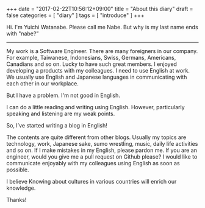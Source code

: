 +++
date = "2017-02-22T10:56:12+09:00"
title = "About this diary"
draft = false
categories = [ "diary" ]
tags = [ "introduce" ]
+++

Hi. I'm Yuichi Watanabe. Please call me Nabe.  But why is my last name ends with "nabe?”

---

My work is a Software Engineer. There are many foreigners in our company. For example, Taiwanese, Indonesians, Swiss, Germans, Americans, Canadians and so on. Lucky to have such great members. I enjoyed developing a products with my colleagues. I need to use English at work. We usually use English and Japanese languages in communicating with each other in our workplace.

But I have a problem.  I'm not good in English.

I can do a little reading and writing using English. However, particularly speaking and listening are my weak points.

So, I’ve started writing a blog in English!

The contents are quite different from other blogs. Usually my topics are technology, work, Japanese sake, sumo wrestling, music, daily life activities and so on. If I make mistakes in my English, please pardon me. If you are an engineer, would you give me a pull request on Github please? I would like to communicate enjoyably with my colleagues using English as soon as possible.

I believe Knowing about cultures in various countries will enrich our knowledge.

Thanks!